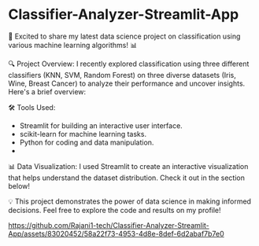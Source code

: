 # Classifier-Analyzer-Streamlit-App
🚀 Excited to share my latest data science project on classification using various machine learning algorithms! 📊

🔍 Project Overview:
I recently explored classification using three different classifiers (KNN, SVM, Random Forest) on three diverse datasets (Iris, Wine, Breast Cancer) to analyze their performance and uncover insights. Here's a brief overview:


🛠️ Tools Used:
- Streamlit for building an interactive user interface.
- scikit-learn for machine learning tasks.
- Python for coding and data manipulation.
- 

📊 Data Visualization:
I used Streamlit to create an interactive visualization that helps understand the dataset distribution. Check it out in the section below!


💡 This project demonstrates the power of data science in making informed decisions. Feel free to explore the code and results on my profile!






https://github.com/Rajani1-tech/Classifier-Analyzer-Streamlit-App/assets/83020452/58a22f73-4953-4d8e-8def-6d2abaf7b7e0

